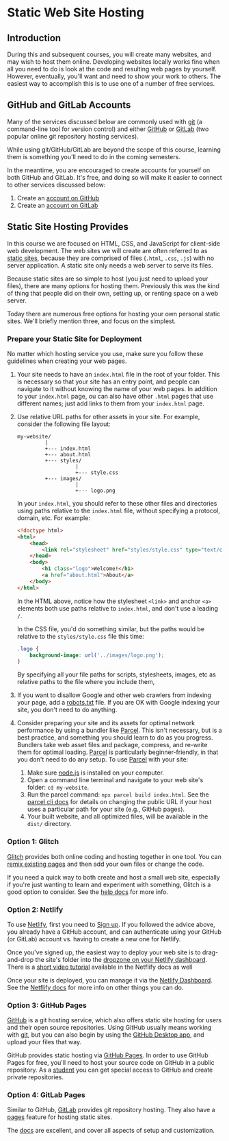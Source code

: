 # Static Web Site Hosting

## Introduction

During this and subsequent courses, you will create many websites, and
may wish to host them online.  Developing websites locally works fine
when all you need to do is look at the code and resulting web pages by
yourself.  However, eventually, you'll want and need to show your work
to others.  The easiest way to accomplish this is to use one of a number
of free services.

## GitHub and GitLab Accounts

Many of the services discussed below are commonly used with [git](https://git-scm.com/) (a command-line tool for version control) 
and either [GitHub](https://github.com/) or [GitLab](https://about.gitlab.com/) (two popular online git repository hosting services).

While using git/GitHub/GitLab are beyond the scope of this course, learning
them is something you'll need to do in the coming semesters.

In the meantime, you are encouraged to create accounts for yourself on both GitHub and GitLab. It's free, and doing so will make it easier to connect to other services discussed below:

1. Create an [account on GitHub](https://github.com/join)
1. Create an [account on GitLab](https://gitlab.com/users/sign_in)

## Static Site Hosting Provides

In this course we are focused on HTML, CSS, and JavaScript for client-side
web development.  The web sites we will create are often referred to as
[static sites](https://en.wikipedia.org/wiki/Static_web_page), because they
are comprised of files (`.html`, `.css`, `.js`) with no server application.
A static site only needs a web server to serve its files.

Because static sites are so simple to host (you just need to upload your files),
there are many options for hosting them.  Previously this was the kind of thing
that people did on their own, setting up, or renting space on a web server.

Today there are numerous free options for hosting your own personal static sites.
We'll briefly mention three, and focus on the simplest.

### Prepare your Static Site for Deployment

No matter which hosting service you use, make sure you follow these guidelines
when creating your web pages.

1. Your site needs to have an `index.html` file in the root of your folder. This is necessary so that your site has an entry point, and people can navigate to it without knowing the name of your web pages.  In addition to your `index.html` page, ou can also have other `.html` pages that use different names; just add links to them from your `index.html` page.
1. Use relative URL paths for other assets in your site.  For example, consider the following file layout:
    ```
    my-website/
             |
             +--- index.html
             +--- about.html
             +--- styles/
                       |
                       +--- style.css
             +--- images/
                       |
                       +--- logo.png
    ```
    In your `index.html`, you should refer to these other files and directories using paths relative to the `index.html` file, without specifying a protocol, domain, etc.  For example:
    ```html
    <!doctype html>
    <html>
        <head>
            <link rel="stylesheet" href="styles/style.css" type="text/css">
        </head>
        <body>
            <h1 class="logo">Welcome!</h1>
            <a href="about.html">About</a>
        </body>
    </html>
    ```
    In the HTML above, notice how the stylesheet `<link>` and anchor `<a>` elements both use paths relative to `index.html`, and don't use a leading `/`.

    In the CSS file, you'd do something similar, but the paths would be relative to the `styles/style.css` file this time:
    ```css
    .logo {
        background-image: url('../images/logo.png');
    }
    ```
    By specifying all your file paths for scripts, stylesheets, images, etc as relative paths to the file where you include them, 
1. If you want to disallow Google and other web crawlers from indexing your page, add a [robots.txt](http://www.robotstxt.org/robotstxt.html) file.  If you are OK with Google indexing your site, you don't need to do anything.
1. Consider preparing your site and its assets for optimal network performance by using a bundler like [Parcel](https://parceljs.org/).  This isn't necessary, but is a best practice, and something you should learn to do as you progress.  Bundlers take web asset files and package, compress, and re-write them for optimal loading.  [Parcel](https://parceljs.org/) is particularly beginner-friendly, in that you don't need to do any setup.  To use [Parcel](https://parceljs.org/) with your site:
    1. Make sure [node.js](https://nodejs.org/en/download/) is installed on your computer.
    1. Open a command line terminal and navigate to your web site's folder: `cd my-website`.
    1. Run the parcel command: `npx parcel build index.html`.  See the [parcel cli docs](https://parceljs.org/cli.html#set-the-public-url-to-serve-on) for details on changing the public URL if your host uses a particular path for your site (e.g., GitHub pages).
    1. Your built website, and all optimized files, will be available in the `dist/` directory.

### Option 1: Glitch

[Glitch](https://glitch.com/) provides both online coding and hosting together in one tool.  You can [remix existing pages](https://glitch.com/edit/#!/remix/hello-webpage) and then add your own files or change the code.

If you need a quick way to both create and host a small web site, especially if you're just wanting to learn and experiment with something, Glitch is a good option to consider.  See the [help docs](https://glitch.com/help/) for more info.

### Option 2: Netlify

To use [Netlify](https://www.netlify.com), first you need to [Sign up](https://app.netlify.com/signup).  If you followed the advice above, you already
have a GitHub account, and can authenticate using your GitHub (or GitLab) account
vs. having to create a new one for Netlify.

Once you've signed up, the easiest way to deploy your web site is to 
drag-and-drop the site's folder into the [dropzone on your Netlify dashboard](https://app.netlify.com/account/sites).  There is a [short video tutorial](https://www.netlify.com/docs/manual-deploys/#drag-drop) available in the Netflify docs as well

Once your site is deployed, you can manage it via the [Netlify Dashboard](https://app.netlify.com/account/sites).  See the [Netflify docs](https://www.netlify.com/docs/) for more info on other things you can do.

### Option 3: GitHub Pages

[GitHub](https://github.com/) is a git hosting service, which also offers static site hosting for users and their open source repositories.  Using GitHub usually
means working with [git](https://git-scm.com/), but you can also begin by using the [GitHub Desktop app](https://desktop.github.com/), and upload your files that way.

GitHub provides static hosting via [GitHub Pages](https://pages.github.com/).
In order to use GitHub Pages for free, you'll need to host your source code on GitHub in a public repository.  As a [student](https://education.github.com/students) you can get special access to GitHub and create private repositories.

### Option 4: GitLab Pages

Similar to GitHub, [GitLab](https://about.gitlab.com/) provides git repository hosting.  They also have a [pages](https://about.gitlab.com/product/pages/) feature for hosting static sites.

The [docs](https://docs.gitlab.com/ee/user/project/pages/#getting-started) are excellent, and cover all aspects of setup and customization.
